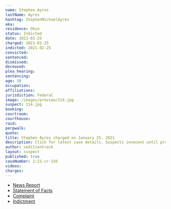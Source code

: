 ```yaml
---
name: Stephen Ayres
lastName: Ayres
hashtag: StephenMichaelAyres
aka:
residence: Ohio
status: Indicted
date: 2021-01-25
charged: 2021-01-25
indicted: 2021-02-25
convicted:
sentenced:
dismissed:
deceased:
plea_hearing:
sentencing:
age: 38
occupation:
affiliations:
jurisdiction: Federal
image: /images/preview/114.jpg
suspect: 114.jpg
booking:
courtroom:
courthouse:
raid:
perpwalk:
quote:
title: Stephen Ayres charged on January 25, 2021
description: Click for latest case details. Suspects innocent until proven guilty.
author: seditiontrack
layout: suspect
published: true
caseNumber: 1:21-cr-156
videos:
charges:
---
```

- [News Report](https://www.wfmj.com/story/43229774/warren-man-arrested-by-fbi-after-involvement-in-us-capitol-riots)
- [Statement of Facts](https://www.justice.gov/opa/page/file/1360721/download)
- [Complaint](https://www.justice.gov/opa/page/file/1360951/download)
- [Indictment](https://www.justice.gov/usao-dc/case-multi-defendant/file/1377916/download)
